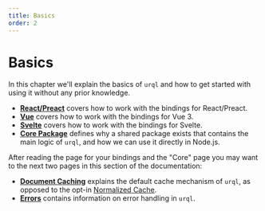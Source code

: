 ```yaml
---
title: Basics
order: 2
---
```


# Basics

In this chapter we'll explain the basics of `urql` and how to get started with using it without any
prior knowledge.

- [**React/Preact**](./react-preact.md) covers how to work with the bindings for React/Preact.
- [**Vue**](./vue.md) covers how to work with the bindings for Vue 3.
- [**Svelte**](./svelte.md) covers how to work with the bindings for Svelte.
- [**Core Package**](./core-package.md) defines why a shared package exists that contains the main
  logic of `urql`, and how we can use it directly in Node.js.

After reading the page for your bindings and the "Core" page you may want to the next two pages in
this section of the documentation:

- [**Document Caching**](./document-caching.md) explains the default cache mechanism of `urql`, as opposed to the opt-in
  [Normalized Cache](../graphcache/normalized-caching.md).
- [**Errors**](../basics/errors.md) contains information on error handling in `urql`.
